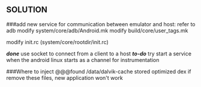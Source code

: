 SOLUTION
----

###add new service for communication between emulator and host:
refer to adb
	modify system/core/adb/Android.mk
	modify build/core/user_tags.mk

modify init.rc (system/core/rootdir/init.rc)

___done___ use socket to connect from a client to a host
___to-do___ try start a service when the android linux starts as a channel for instrumentation

###Where to inject
@@@found /data/dalvik-cache stored optimized dex
if remove these files, new application won't work
